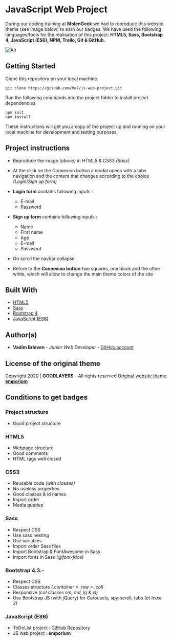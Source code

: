 # JavaScript Web Project
During our coding training at **MolenGeek** we had to reproduce this website theme (see image below) to earn our badges. We have used the following languages/tools for the realisation of this project: **HTML5, Sass, Bootstrap 4, JavaScript (ES6), NPM, Trello, Git & GitHub**.

![Alt](https://raw.githubusercontent.com/Va2/js-web-project/master/layout.png)

## Getting Started

Clone this repository on your local machine.
```
git clone https://github.com/Va2/js-web-project.git
```
Run the following commands into the project folder to install project dependencies.
```
npm init
npm install
```
These instructions will get you a copy of the project up and running on your local machine for development and testing purposes.

## Project instructions
- Reproduce the image _(above)_ in HTML5 & CSS3 _(Sass)_
- At the click on the Connexion button a modal opens with a tabs navigation and the content that changes according to the choice _(Login/Sign up form)_
- **Login form** contains following inputs :
	- E-mail
	- Password

- **Sign up form** contains following inputs :
	- Name
	- First name
	- Age
	- E-mail
	- Password

- On scroll the navbar collapse
- Before to the **Connexion button** two squares, one black and the other white, which will allow to change the main theme colors of the site

## Built With

* [HTML5](https://www.w3.org/html/)
* [Sass](https://www.sass-lang.com/)
* [Bootstrap 4](https://getbootstrap.com/)
* [JavaScript (ES6)](https://www.javascript.com/)

## Author(s)

* **Vadim Brieven** - *Junior Web Developer* - [GitHub account](https://github.com/Va2)

## License of the original theme

Copyright 2020 | **GOODLAYERS** - All rights reserved
[Original website theme **emporium**](https://demo.goodlayers.com/infinite/homepages/emporium/)

## Conditions to get badges
### Project structure
- Good project structure

### HTML5
- Webpage structure
- Good comments
- HTML tags well closed

### CSS3
- Reusable code _(with classes)_
- No useless properties
- Good classes & id names
- Import order
- Media queries

### Sass
- Respect CSS
- Use sass nesting
- Use variables
- Import order Sass files
- Import Bootstrap & FontAwesome in Sass
- Import fonts in Sass _(@font-face)_

### Bootstrap 4.3.-
- Respect CSS
- Classes structure _(.container > .row > .col)_
- Responsive _(col classes sm, md, lg & xl)_
- Use Bootstrap JS (with jQuery) for Carousels, spy-scroll, tabs _(at least 2)_

### JavaScript (ES6)
- ToDoList project : [GitHub Repository](https://github.com/Va2/js-to-do-list)
- JS web project : **emporium**
